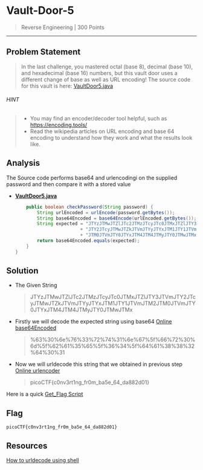 # Vault-Door-5

> Reverse Engineering | 300 Points
-----------------------------

## Problem Statement
>In the last challenge, you mastered octal (base 8), decimal (base 10), and
hexadecimal (base 16) numbers, but this vault door uses a different change of
base as well as URL encoding!
The source code for this vault is here: [VaultDoor5.java](./VaultDoor5.java)
###### HINT
> * You may find an encoder/decoder tool helpful, such as https://encoding.tools/
> * Read the wikipedia articles on URL encoding and base 64 encoding to understand how they work and what the results look like.

## Analysis 
The Source code performs base64 and urlencodingi on the supplied password and 
then compare it with a stored value

* [**VaultDoor5.java**](./VaultDoor5.java)
    ```java
        public boolean checkPassword(String password) {
            String urlEncoded = urlEncode(password.getBytes());
            String base64Encoded = base64Encode(urlEncoded.getBytes());
            String expected = "JTYzJTMwJTZlJTc2JTMzJTcyJTc0JTMxJTZlJTY3JTVm"
                            + "JTY2JTcyJTMwJTZkJTVmJTYyJTYxJTM1JTY1JTVmJTM2"
                            + "JTM0JTVmJTY0JTYxJTM4JTM4JTMyJTY0JTMwJTMx";
            return base64Encoded.equals(expected);
        }
    }
    ```


## Solution

* The Given String
    >JTYzJTMwJTZlJTc2JTMzJTcyJTc0JTMxJTZlJTY3JTVmJTY2JTcyJTMwJTZkJTVmJTYyJTYxJTM1JTY1JTVmJTM2JTM0JTVmJTY0JTYxJTM4JTM4JTMyJTY0JTMwJTMx


* Firstly we will decode the expected string using base64 [Online base64Encoded](https://www.base64decode.org/)

    >%63%30%6e%76%33%72%74%31%6e%67%5f%66%72%30%6d%5f%62%61%35%65%5f%36%34%5f%64%61%38%38%32%64%30%31

* Now we will urldecode this string that we obtained in previous step 
[Online urlencoder](https://www.urlencoder.org/)
    >picoCTF{c0nv3rt1ng_fr0m_ba5e_64_da882d01}



Here is a quick [Get_Flag Script](./get_flag.sh)

## Flag
`picoCTF{c0nv3rt1ng_fr0m_ba5e_64_da882d01}`


## Resources

[How to urldecode using shell ](https://stackoverflow.com/questions/6250698/how-to-decode-url-encoded-string-in-shell)

